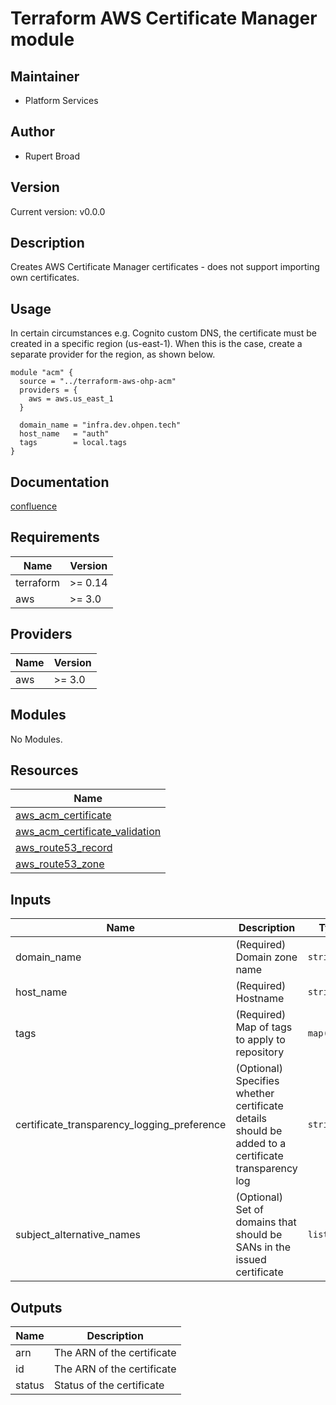 # Terraform AWS Certificate Manager module

## Maintainer

* Platform Services

## Author

* Rupert Broad

## Version

Current version: v0.0.0

## Description

Creates AWS Certificate Manager certificates - does not support importing own certificates.

## Usage

In certain circumstances e.g. Cognito custom DNS, the certificate must be created in a specific region (us-east-1). When this is the case, create a separate provider for the region, as shown below.

```(terraform)
module "acm" {
  source = "../terraform-aws-ohp-acm"
  providers = {
    aws = aws.us_east_1
  }

  domain_name = "infra.dev.ohpen.tech"
  host_name   = "auth"
  tags        = local.tags
}
```

## Documentation

[confluence](https://ohpendev.atlassian.net/wiki/spaces/CCE/pages/2062320795/Terraform+Modules)

## Requirements

| Name | Version |
|------|---------|
| terraform | >= 0.14 |
| aws | >= 3.0 |

## Providers

| Name | Version |
|------|---------|
| aws | >= 3.0 |

## Modules

No Modules.

## Resources

| Name |
|------|
| [aws_acm_certificate](https://registry.terraform.io/providers/hashicorp/aws/latest/docs/resources/acm_certificate) |
| [aws_acm_certificate_validation](https://registry.terraform.io/providers/hashicorp/aws/latest/docs/resources/acm_certificate_validation) |
| [aws_route53_record](https://registry.terraform.io/providers/hashicorp/aws/latest/docs/resources/route53_record) |
| [aws_route53_zone](https://registry.terraform.io/providers/hashicorp/aws/latest/docs/data-sources/route53_zone) |

## Inputs

| Name | Description | Type | Default | Required |
|------|-------------|------|---------|:--------:|
| domain\_name | (Required) Domain zone name | `string` | n/a | yes |
| host\_name | (Required) Hostname | `string` | n/a | yes |
| tags | (Required) Map of tags to apply to repository | `map(any)` | n/a | yes |
| certificate\_transparency\_logging\_preference | (Optional) Specifies whether certificate details should be added to a certificate transparency log | `string` | `null` | no |
| subject\_alternative\_names | (Optional) Set of domains that should be SANs in the issued certificate | `list(any)` | `[]` | no |

## Outputs

| Name | Description |
|------|-------------|
| arn | The ARN of the certificate |
| id | The ARN of the certificate |
| status | Status of the certificate |

